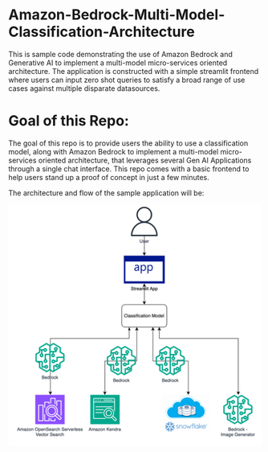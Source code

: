 # Amazon-Bedrock-Multi-Model-Classification-Architecture
This is sample code demonstrating the use of Amazon Bedrock and Generative AI to implement a multi-model micro-services oriented architecture. The application is constructed with a simple streamlit frontend where users can input zero shot queries to satisfy a broad range of use cases against multiple disparate datasources.

# **Goal of this Repo:**
The goal of this repo is to provide users the ability to use a classification model, along with Amazon Bedrock to implement a multi-model micro-services oriented architecture, that leverages several Gen AI Applications through a single chat interface.
This repo comes with a basic frontend to help users stand up a proof of concept in just a few minutes.

The architecture and flow of the sample application will be:

![Alt text](images/architecture.png "POC Architecture")

